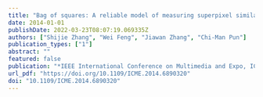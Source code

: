 ```yaml
---
title: "Bag of squares: A reliable model of measuring superpixel similarity (ICME 2014, 2014)"
date: 2014-01-01
publishDate: 2022-03-23T08:07:19.069335Z
authors: ["Shijie Zhang", "Wei Feng", "Jiawan Zhang", "Chi-Man Pun"]
publication_types: ["1"]
abstract: ""
featured: false
publication: "*IEEE International Conference on Multimedia and Expo, ICME 2014, Chengdu, China, July 14-18, 2014*"
url_pdf: "https://doi.org/10.1109/ICME.2014.6890320"
doi: "10.1109/ICME.2014.6890320"
---
```


